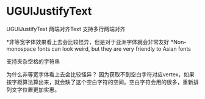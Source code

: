 # UGUIJustifyText
UGUIJustifyText 两端对齐Text
支持多行两端对齐

*非等宽字体效果看上去会比较怪异，但是对于亚洲字体就会非常友好
*Non-monospace fonts can look weird, but they are very friendly to Asian fonts

支持夹杂空格的字符串

为什么非等宽字体看上去会比较怪异？
因为获取不到空白字符对应vertex，如果按字距算法算出来，就会缺了这个空白字符的空间。空白字符会用的很多，重新排列文字位置更加实惠。